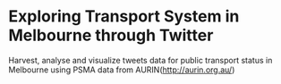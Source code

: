 Exploring Transport System in Melbourne through Twitter
==============

Harvest, analyse and visualize tweets data for public transport status in Melbourne using PSMA data from AURIN(http://aurin.org.au/)
